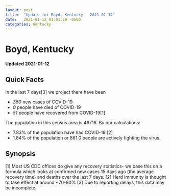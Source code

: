 ```yaml
---
layout: post
title:  "Update for Boyd, Kentucky - 2021-01-12"
date:   2021-01-12 01:01:29 -0600
categories: Kentucky
---
```


# Boyd, Kentucky
#### Updated 2021-01-12

## Quick Facts

In the last 7 days[3] we project there have been
- *360* new cases of COVID-19
- *0* people have died of COVID-19
- *51* people have recovered from COVID-19[1]

The population in this census area is 46718. By our calculations:
- 7.83% of the population have had COVID-19.[2]
- 1.84% of the population or 861.0 people are actively fighting the virus.

## Synopsis




[1] Most US CDC offices do give any recovery statistics- we base this on a formula which looks at confirmed new cases
15 days ago (the average recovery time) and deaths over the last 7 days.
[2] Herd Immunity is thought to take effect at around ~70-80%
[3] Due to reporting delays, this data may be incomplete. 
    